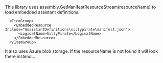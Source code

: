This library uses assembly.GetManifestResourceStream(resourceName) to load embedded assistant definitions.

```
  <ItemGroup>
    <EmbeddedResource Include="AssistantDefinitions\sillypirate\manifest.json">
      <LogicalName>SillyPirate</LogicalName>
    </EmbeddedResource>
  </ItemGroup>
```

It also uses Azure blob storage. If the resourceName is not found it will look there instead... 